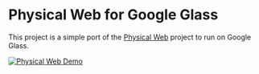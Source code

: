 Physical Web for Google Glass
=============================

This project is a simple port of the [Physical Web](https://github.com/google/physical-web) project to run on Google Glass.

[![Physical Web Demo](http://img.youtube.com/vi/8o1bdHSmqBU/0.jpg)](http://www.youtube.com/watch?v=8o1bdHSmqBU)
